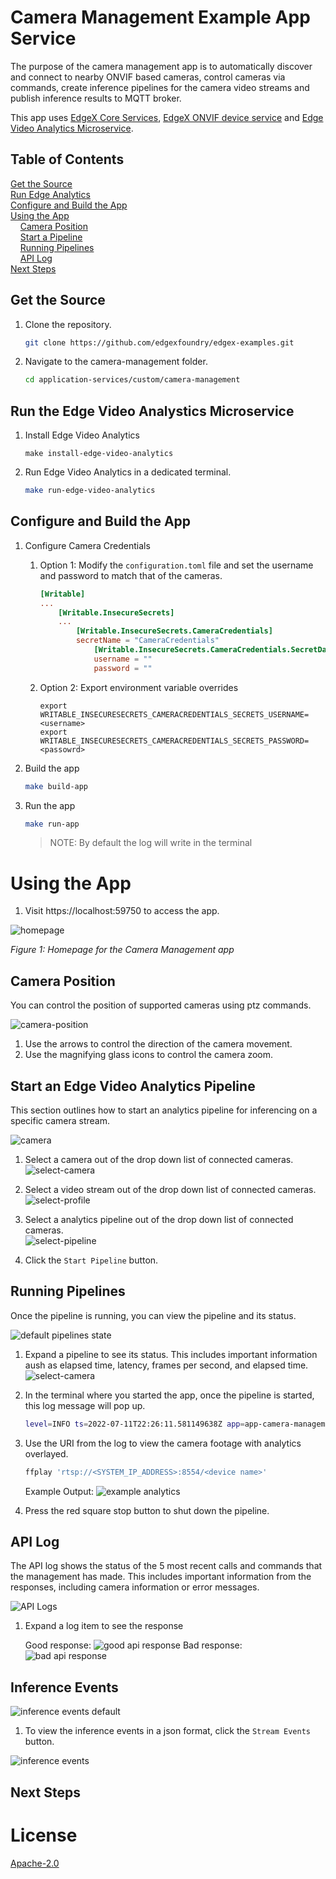 # Camera Management Example App Service
The purpose of the camera management app is to automatically discover and connect to nearby ONVIF based cameras, 
control cameras via commands, create inference pipelines for the camera video streams and publish inference 
results to MQTT broker.

This app uses [EdgeX Core Services][edgex-core-services], [EdgeX ONVIF device service][device-onvif-camera] and [Edge Video Analytics Microservice][evam].

## Table of Contents

[Get the Source](#get-the-source)  
[Run Edge Analytics](#run-the-edge-video-analystics-microservice)  
[Configure and Build the App](#configure-and-build-the-app)  
[Using the App](#using-the-app)  
&nbsp;&nbsp;&nbsp;&nbsp;[Camera Position](#camera-position)  
&nbsp;&nbsp;&nbsp;&nbsp;[Start a Pipeline](#start-an-edge-video-analytics-pipeline)  
&nbsp;&nbsp;&nbsp;&nbsp;[Running Pipelines](#running-pipelines)  
&nbsp;&nbsp;&nbsp;&nbsp;[API Log](#api-log)  
[Next Steps](#next-steps)  


## Get the Source

1. Clone the repository.

    ```bash
    git clone https://github.com/edgexfoundry/edgex-examples.git
    ```

1. Navigate to the camera-management folder.

    ```bash
    cd application-services/custom/camera-management
    ```

## Run the Edge Video Analystics Microservice

1. Install Edge Video Analytics
    ```shell
    make install-edge-video-analytics
    ```

1. Run Edge Video Analytics in a dedicated terminal.
    ```bash
    make run-edge-video-analytics
    ```

## Configure and Build the App
1. Configure Camera Credentials

    1. Option 1: Modify the `configuration.toml` file and set the username and password to match that of the cameras.
        ```toml
        [Writable]
        ...
            [Writable.InsecureSecrets]
            ...
                [Writable.InsecureSecrets.CameraCredentials]
                secretName = "CameraCredentials"
                    [Writable.InsecureSecrets.CameraCredentials.SecretData]
                    username = ""
                    password = ""   
        ```
   
    1. Option 2: Export environment variable overrides
        ```shell
        export WRITABLE_INSECURESECRETS_CAMERACREDENTIALS_SECRETS_USERNAME=<username>
        export WRITABLE_INSECURESECRETS_CAMERACREDENTIALS_SECRETS_PASSWORD=<passowrd>
        ```

1. Build the app
    ```bash
    make build-app
    ```

1. Run the app
    ```bash
    make run-app
    ```
    >NOTE: By default the log will write in the terminal

# Using the App

1. Visit https://localhost:59750 to access the app.

![homepage](./images/homepage-demo-app-1.png)
    <p align="left">
        <i>Figure 1: Homepage for the Camera Management app</i>
    </p>

## Camera Position

You can control the position of supported cameras using ptz commands.  

![camera-position](./images/camera-position.png)

1. Use the arrows to control the direction of the camera movement. 
1. Use the magnifying glass icons to control the camera zoom.

## Start an Edge Video Analytics Pipeline

This section outlines how to start an analytics pipeline for inferencing on a specific camera stream.

![camera](./images/camera.png)

1. Select a camera out of the drop down list of connected cameras.  
    ![select-camera](./images/select-camera.png)

1. Select a video stream out of the drop down list of connected cameras.  
    ![select-profile](./images/select-profile.png)

1. Select a analytics pipeline out of the drop down list of connected cameras.  
    ![select-pipeline](./images/select-pipeline.png)

1. Click the `Start Pipeline` button.


## Running Pipelines

Once the pipeline is running, you can view the pipeline and its status.

![default pipelines state](./images/multiple-pipelines-default.png)  

1. Expand a pipeline to see its status. This includes important information aush as elapsed time, latency, frames per second, and elapsed time.
    ![select-camera](./images/running-pipelines.png)  

1. In the terminal where you started the app, once the pipeline is started, this log message will pop up. 
    ```bash
    level=INFO ts=2022-07-11T22:26:11.581149638Z app=app-camera-management source=evam.go:115 msg="View inference results at 'rtsp://<SYSTEM_IP_ADDRESS>:8554/<device name>'"
    ```

1. Use the URI from the log to view the camera footage with analytics overlayed.
    ```bash
    ffplay 'rtsp://<SYSTEM_IP_ADDRESS>:8554/<device name>'
    ```

    Example Output:
    ![example analytics](./images/example-analytics.png)

1. Press the red square stop button to shut down the pipeline.


## API Log

The API log shows the status of the 5 most recent calls and commands that the management has made. This includes important information from the responses, including camera information or error messages.

![API Logs](./images/api-log.png)  

1. Expand a log item to see the response  

    Good response: 
        ![good api response](./images/good-response.png) 
    Bad response: 
        ![bad api response](./images/bad-response.png)   

## Inference Events

![inference events default](./images/inference-events-default.png)   

1. To view the inference events in a json format, click the `Stream Events` button.

![inference events](./images/inference-events.png)  

## Next Steps

# License

[Apache-2.0](https://github.com/edgexfoundry-holding/device-onvif-camera/blob/main/LICENSE)


[edgex-core-services]: https://github.com/edgexfoundry/edgex-go
[device-onvif-camera]: https://github.com/edgexfoundry-holding/device-onvif-camera
[evam]: https://www.intel.com/content/www/us/en/developer/articles/technical/video-analytics-service.html


